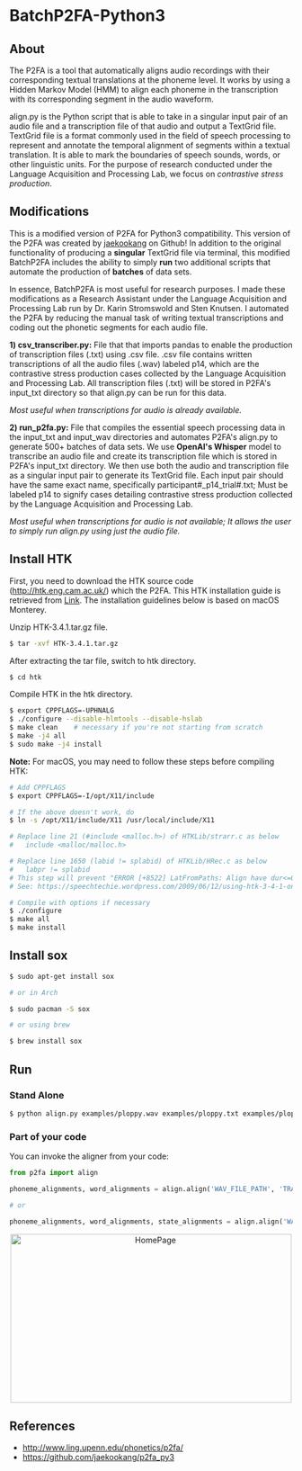 # BatchP2FA-Python3

## About
The P2FA is a tool that automatically aligns audio recordings with their corresponding textual translations at the phoneme level. It works by using a Hidden Markov Model (HMM) to align each phoneme in the transcription with its corresponding segment in the audio waveform.

align.py is the Python script that is able to take in a singular input pair of an audio file and a transcription file of that audio and output a TextGrid file. TextGrid file is a format commonly used in the field of speech processing to represent and annotate the temporal alignment of segments within a textual translation. It is able to mark the boundaries of speech sounds, words, or other linguistic units. For the purpose of research conducted under the Language Acquisition and Processing Lab, we focus on _contrastive stress production_.

## Modifications
This is a modified version of P2FA for Python3 compatibility. This version of the P2FA was created by [jaekookang](https://github.com/jaekookang/p2fa_py3) on Github! In addition to the original functionality of producing a **singular** TextGrid file via terminal, this modified BatchP2FA includes the ability to simply **run** two additional scripts that automate the production of **batches** of data sets.

In essence, BatchP2FA is most useful for research purposes. I made these modifications as a Research Assistant under the Language Acquisition and Processing Lab run by Dr. Karin Stromswold and Sten Knutsen. I automated the P2FA by reducing the manual task of writing textual transcriptions and coding out the phonetic segments for each audio file.

**1) csv_transcriber.py:** File that that imports pandas to enable the production of transcription files (.txt) using .csv file. .csv file contains written transcriptions of all the audio files (.wav) labeled p14, which are the contrastive stress production cases collected by the Language Acquisition and Processing Lab. All transcription files (.txt) will be stored in P2FA's input_txt directory so that align.py can be run for this data.

_Most useful when transcriptions for audio is already available._

**2) run_p2fa.py:** File that compiles the essential speech processing data in the input_txt and input_wav directories and automates P2FA's align.py to generate 500+ batches of data sets. We use **OpenAI's Whisper** model to transcribe an audio file and create its transcription file which is stored in P2FA's input_txt directory. We then use both the audio and transcription file as a singular input pair to generate its TextGrid file. Each input pair should have the same exact name, specifically participant#_p14_trial#.txt; Must be labeled p14 to signify cases detailing contrastive stress production collected by the Language Acquisition and Processing Lab.

_Most useful when transcriptions for audio is not available; It allows the user to simply run align.py using just the audio file._

## Install HTK
First, you need to download the HTK source code (http://htk.eng.cam.ac.uk/) which the P2FA. This HTK installation guide is retrieved from
[Link](https://github.com/prosodylab/Prosodylab-Aligner). The installation guidelines below is based on macOS Monterey.

Unzip HTK-3.4.1.tar.gz file.

```bash
$ tar -xvf HTK-3.4.1.tar.gz
```

After extracting the tar file, switch to htk directory.

```bash
$ cd htk
```

Compile HTK in the htk directory.

```bash
$ export CPPFLAGS=-UPHNALG
$ ./configure --disable-hlmtools --disable-hslab
$ make clean    # necessary if you're not starting from scratch
$ make -j4 all
$ sudo make -j4 install
```

**Note:** For macOS, you may need to follow these steps before compiling HTK:

```bash
# Add CPPFLAGS
$ export CPPFLAGS=-I/opt/X11/include

# If the above doesn't work, do 
$ ln -s /opt/X11/include/X11 /usr/local/include/X11

# Replace line 21 (#include <malloc.h>) of HTKLib/strarr.c as below
#   include <malloc/malloc.h> 

# Replace line 1650 (labid != splabid) of HTKLib/HRec.c as below
#   labpr != splabid
# This step will prevent "ERROR [+8522] LatFromPaths: Align have dur<=0"
# See: https://speechtechie.wordpress.com/2009/06/12/using-htk-3-4-1-on-mac-os-10-5/

# Compile with options if necessary
$ ./configure
$ make all
$ make install
```


## Install sox

```bash
$ sudo apt-get install sox

# or in Arch

$ sudo pacman -S sox

# or using brew

$ brew install sox
```

## Run

### Stand Alone

```bash
$ python align.py examples/ploppy.wav examples/ploppy.txt examples/ploppy.TextGrid
```

### Part of your code

You can invoke the aligner from your code:

```python
from p2fa import align

phoneme_alignments, word_alignments = align.align('WAV_FILE_PATH', 'TRANSCRIPTION_FILE_PATH')

# or 

phoneme_alignments, word_alignments, state_alignments = align.align('WAV_FILE_PATH', 'TRANSCRIPTION_FILE_PATH', state_align=True)
```
<p align="center">
<img width="500" height="300" src="https://github.com/jasmeanfernando/BatchP2FA/assets/98361155/a316d13b-2692-4391-85d4-3630c240c8bc" alt="HomePage" title="HomePage">
 <p>

## References
- http://www.ling.upenn.edu/phonetics/p2fa/
- https://github.com/jaekookang/p2fa_py3

